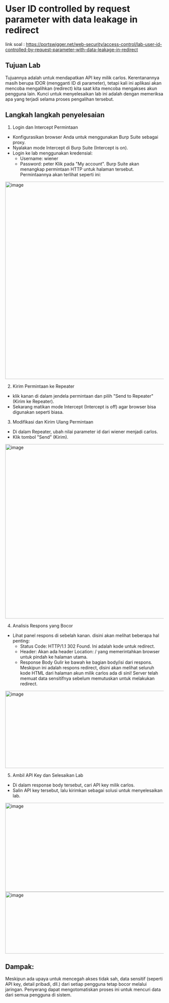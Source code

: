 # User ID controlled by request parameter with data leakage in redirect

link soal : https://portswigger.net/web-security/access-control/lab-user-id-controlled-by-request-parameter-with-data-leakage-in-redirect

## Tujuan Lab
Tujuannya adalah untuk mendapatkan API key milik carlos. Kerentanannya masih berupa IDOR (mengganti ID di parameter), tetapi kali ini aplikasi akan mencoba mengalihkan (redirect) kita saat kita mencoba mengakses akun pengguna lain. Kunci untuk menyelesaikan lab ini adalah dengan memeriksa apa yang terjadi selama proses pengalihan tersebut.

## Langkah langkah penyelesaian

1. Login dan Intercept Permintaan
  - Konfigurasikan browser Anda untuk menggunakan Burp Suite sebagai proxy.
  - Nyalakan mode Intercept di Burp Suite (Intercept is on).
  - Login ke lab menggunakan kredensial:
    - Username: wiener
    - Password: peter
Klik pada "My account". Burp Suite akan menangkap permintaan HTTP untuk halaman tersebut. Permintaannya akan terlihat seperti ini:

<img width="1481" height="626" alt="image" src="https://github.com/user-attachments/assets/a55253e9-3867-4147-9311-5514949497cf" />

2. Kirim Permintaan ke Repeater
  - klik kanan di dalam jendela permintaan dan pilih "Send to Repeater" (Kirim ke Repeater).
  - Sekarang matikan mode Intercept (Intercept is off) agar browser bisa digunakan seperti biasa.
  
3. Modifikasi dan Kirim Ulang Permintaan
  - Di dalam Repeater, ubah nilai parameter id dari wiener menjadi carlos.
  - Klik tombol "Send" (Kirim).

<img width="1428" height="553" alt="image" src="https://github.com/user-attachments/assets/108d8e57-d83d-4114-a550-9a2e0e918590" />

4. Analisis Respons yang Bocor
  - Lihat panel respons di sebelah kanan. disini akan melihat beberapa hal penting:
    - Status Code: HTTP/1.1 302 Found. Ini adalah kode untuk redirect.
    - Header: Akan ada header Location: / yang memerintahkan browser untuk pindah ke halaman utama.
    - Response Body Gulir ke bawah ke bagian body/isi dari respons. Meskipun ini adalah respons redirect, disini akan melihat seluruh kode HTML dari halaman akun milik carlos ada di sini! Server telah memuat data sensitifnya sebelum memutuskan untuk melakukan redirect.

<img width="710" height="245" alt="image" src="https://github.com/user-attachments/assets/1f940eb8-afed-4b2c-aada-b551fe53f2f5" />

5. Ambil API Key dan Selesaikan Lab
  - Di dalam response body tersebut, cari API key milik carlos.
  - Salin API key tersebut, lalu kirimkan sebagai solusi untuk menyelesaikan lab.

<img width="768" height="282" alt="image" src="https://github.com/user-attachments/assets/cccb904a-0c14-4dea-939a-a92df0f366ca" />

<img width="1176" height="196" alt="image" src="https://github.com/user-attachments/assets/41a09cb5-6b66-4f60-90a6-303d31a076f9" />

## Dampak:
Meskipun ada upaya untuk mencegah akses tidak sah, data sensitif (seperti API key, detail pribadi, dll.) dari setiap pengguna tetap bocor melalui jaringan. Penyerang dapat mengotomatiskan proses ini untuk mencuri data dari semua pengguna di sistem.
